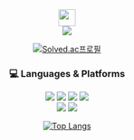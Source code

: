 
<div align=center float=left width=50%>
  
<img src="https://avatars.githubusercontent.com/u/39167842?v=4" width=30px height=30px /> 
  
<br>

<a href="https://luen.tistory.com/">
  <img src="https://img.shields.io/badge/Tistory-E34F1E?style=flat-square"/></a> 
  
  [![Solved.ac프로필](http://mazassumnida.wtf/api/mini/generate_badge?boj=asdfz888)](https://solved.ac/asdfz888)
</div>

<div align=center float=right width=50%>
<h3>💻  Languages & Platforms</h3>

<img src="https://img.shields.io/badge/C++-00599C?style=flat-square&logo=C%2B%2B&logoColor=white"><!-- Swift -->
<img src="https://img.shields.io/badge/Swift-F05138?style=flat-square&logo=Swift&logoColor=white"><!-- Java -->
<img src="https://img.shields.io/badge/Java-007396?style=flat-square&logo=Java&logoColor=white"/></a><!-- JavaScript -->
<img src="https://img.shields.io/badge/JavaScript-F7DF1E?style=flat-square&logo=JavaScript&logoColor=white"/></a><!-- iOS--><br>
<img src="https://img.shields.io/badge/iOS-000000?style=flat-square&logo=iOS&logoColor=white"/></a><!-- Spring Boot -->
<img src="https://img.shields.io/badge/Spring Boot-6DB33F?style=flat-square&logo=Spring Boot&logoColor=white"/></a>

[![Top Langs](https://github-readme-stats.vercel.app/api/top-langs/?username=NEULiee&layout=compact)](https://github.com/NEULiee/github-readme-stats)
</div>
